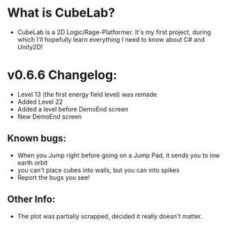 # What is CubeLab?
- CubeLab is a 2D Logic/Rage-Platformer. It's my first project, during which I'll hopefully learn everything I need to know about C# and Unity2D!

# v0.6.6 Changelog:
- Level 13 (the first energy field level) was remade
- Added Level 22
- Added a level before DemoEnd screen
- New DemoEnd screen

## Known bugs:
- When you Jump right before going on a Jump Pad, it sends you to low earth orbit
- you can't place cubes into walls, but you can into spikes
- Report the bugs you see!

## Other Info:
- The plot was partially scrapped, decided it really doesn't matter.